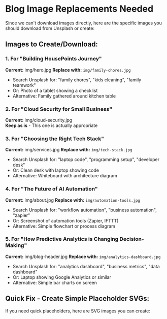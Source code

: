 # Blog Image Replacements Needed

Since we can't download images directly, here are the specific images you should download from Unsplash or create:

## Images to Create/Download:

### 1. For "Building HousePoints Journey" 
**Current:** img/hero.jpg
**Replace with:** `img/family-chores.jpg`
- Search Unsplash for: "family chores", "kids cleaning", "family teamwork"
- Or: Photo of a tablet showing a checklist
- Alternative: Family gathered around kitchen table

### 2. For "Cloud Security for Small Business"
**Current:** img/cloud-security.jpg  
**Keep as is** - This one is actually appropriate

### 3. For "Choosing the Right Tech Stack"
**Current:** img/services.jpg
**Replace with:** `img/tech-stack.jpg`  
- Search Unsplash for: "laptop code", "programming setup", "developer desk"
- Or: Clean desk with laptop showing code
- Alternative: Whiteboard with architecture diagram

### 4. For "The Future of AI Automation"
**Current:** img/about.jpg
**Replace with:** `img/automation-tools.jpg`
- Search Unsplash for: "workflow automation", "business automation", "zapier"
- Or: Screenshot of automation tools (Zapier, IFTTT)
- Alternative: Simple flowchart or process diagram

### 5. For "How Predictive Analytics is Changing Decision-Making"  
**Current:** img/blog-header.jpg
**Replace with:** `img/analytics-dashboard.jpg`
- Search Unsplash for: "analytics dashboard", "business metrics", "data dashboard"
- Or: Laptop showing Google Analytics or similar
- Alternative: Simple bar charts on screen

## Quick Fix - Create Simple Placeholder SVGs:

If you need quick placeholders, here are SVG images you can create: